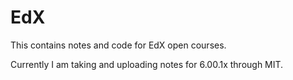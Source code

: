 EdX
============

This contains notes and code for EdX open courses. 

Currently I am taking and uploading notes for 6.00.1x through MIT.
